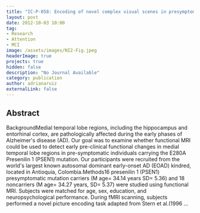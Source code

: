 ```yaml
---
title: "IC‐P‐058: Encoding of novel complex visual scenes in presymptomatic Alzheimer's disease"
layout: post
date: 2012-10-03 10:00
tag: 
- Research
- Attention
- MCI
image: /assets/images/NI2-Fig.jpeg
headerImage: true
projects: true
hidden: false
description: "No Journal Available"
category: publication
author: adrianaruiz
externalLink: false
---
```


## Abstract
BackgroundMedial temporal lobe regions, including the hippocampus and entorhinal cortex, are pathologically affected during the early phases of Alzheimer's disease (AD). Our goal was to examine whether functional MRI could be used to detect early pre-clinical functional changes in medial temporal lobe regions in pre-symptomatic individuals carrying the E280A Presenilin 1 (PSEN1) mutation. Our participants were recruited from the world's largest known autosomal dominant early-onset AD (EOAD) kindred, located in Antioquia, Colombia.Methods16 presenilin 1 (PSEN1) presymptomatic mutation carriers (M age= 34.14 years SD= 5.36) and 18 noncarriers (M age= 34.27 years, SD= 5.37) were studied using functional MRI. Subjects were matched for age, sex, education, and neuropsychological performance. During fMRI scanning, subjects performed a novel picture encoding task adapted from Stern et al.(1996 …
